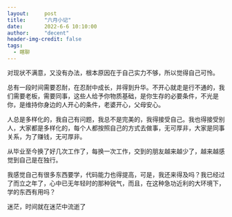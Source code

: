 ```yaml
---
layout:     post
title:      "六月小记"
date:       2022-6-6 10:10:00
author:     "decent"
header-img-credit: false
tags:
  - 瞎聊
---
```


对现状不满意，又没有办法，根本原因在于自己实力不够，所以觉得自己可怜。

总有一段时间需要忍耐，在忍耐中成长，并得到升华。不开心就走是行不通的，我们需要老板，需要同事，这些人给予你物质基础，是你生存的必要条件，不光是你，是维持你身边的人开心的条件，老婆开心，父母安心。

人总是多样化的，我自己有问题，我总不是完美的，我得接受自己。我也得接受别人，大家都是多样化的，每个人都按照自己的方式去做事，无可厚非，大家是同事关系，为了赚钱，无可厚非。

从毕业至今换了好几次工作了，每换一次工作，交到的朋友越来越少了，越来越感觉到自己是在独行。

我感觉自己有很多东西要学，代码能力也得提高，可是，我还来得及吗？我已经过了而立之年了，心中已无年轻时的那种锐气，而且，在这种急功近利的大环境下，学的东西有用吗？

迷茫，时间就在迷茫中流逝了
